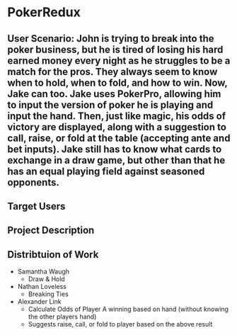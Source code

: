 # PokerRedux

## User Scenario: John is trying to break into the poker business, but he is tired of losing his hard earned money every night as he struggles to be a match for the pros. They always seem to know when to hold, when to fold, and how to win. Now, Jake can too. Jake uses PokerPro, allowing him to input the version of poker he is playing and input the hand. Then, just like magic, his odds of victory are displayed, along with a suggestion to call, raise, or fold at the table (accepting ante and bet inputs). Jake still has to know what cards to exchange in a draw game, but other than that he has an equal playing field against seasoned opponents.

## Target Users

## Project Description

## Distribtuion of Work
+ Samantha Waugh
  - Draw & Hold
+ Nathan Loveless
  - Breaking Ties
+ Alexander Link
  - Calculate Odds of Player A winning based on hand (without knowing the other players hand)
  - Suggests raise, call, or fold to player based on the above result
  
